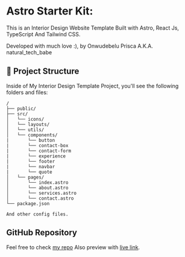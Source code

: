# Astro Starter Kit:

This is an Interior Design Website Template Built with Astro, React Js, TypeScript And Tailwind CSS.

Developed with much love :), by Onwudebelu Prisca A.K.A. natural_tech_babe

## 🚀 Project Structure

Inside of My Interior Design Template Project, you'll see the following folders and files:

```
/
├── public/
├── src/
│   └── icons/
│   └── layouts/
│   └── utils/
│   └── components/
|       └── button
|       └── contact-box
|       └── contact-form
|       └── experience
|       └── footer
|       └── navbar
|       └── quote
│   └── pages/
│       └── index.astro
│       └── about.astro
│       └── services.astro
│       └── contact.astro
└── package.json

And other config files.
```

## GitHub Repository

Feel free to check [my repo](https://github.com/PriscaTonia/interior-design-website)
Also preview with [live link](https://interior-design-website-ntb.vercel.app/).
